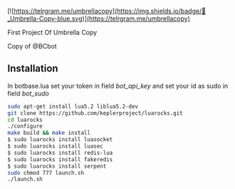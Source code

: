 [![https://telrgram.me/umbrellacopy](https://img.shields.io/badge/👥_Umbrella-Copy-blue.svg)](https://telrgram.me/umbrellacopy)

First Project Of Umbrella Copy

Copy of @BCbot

Installation
------------
In botbase.lua set your token in field *bot_api_key* and set your id as sudo in field *bot_sudo*
```bash
sudo apt-get install lua5.2 liblua5.2-dev
git clone https://github.com/keplerproject/luarocks.git
cd luarocks
./configure
make build && make install
$ sudo luarocks install luasocket
$ sudo luarocks install luasec
$ sudo luarocks install redis-lua
$ sudo luarocks install fakeredis
$ sudo luarocks install serpent
sudo chmod 777 launch.sh
./launch.sh
```
